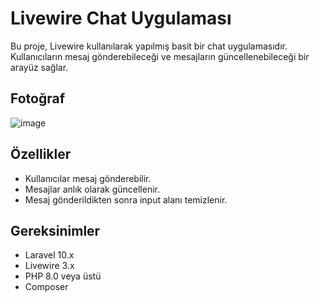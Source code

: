 # Livewire Chat Uygulaması

Bu proje, Livewire kullanılarak yapılmış basit bir chat uygulamasıdır. Kullanıcıların mesaj gönderebileceği ve mesajların güncellenebileceği bir arayüz sağlar.
## Fotoğraf
![image](https://github.com/user-attachments/assets/13ac2b3c-6af9-43f8-a744-f0a2b8530c90)

## Özellikler

- Kullanıcılar mesaj gönderebilir.
- Mesajlar anlık olarak güncellenir.
- Mesaj gönderildikten sonra input alanı temizlenir.

## Gereksinimler

- Laravel 10.x
- Livewire 3.x
- PHP 8.0 veya üstü
- Composer

